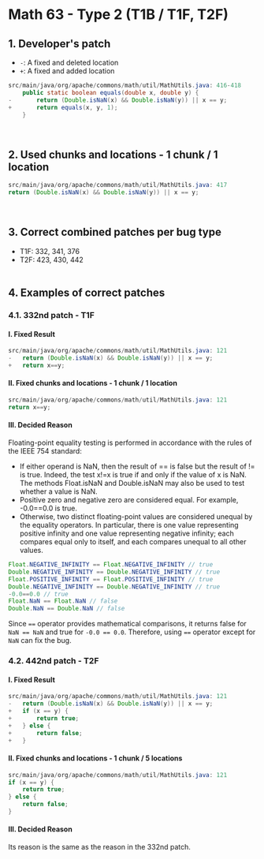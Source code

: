 # Math 63 - Type 2 (T1B / T1F, T2F)

## 1. Developer's patch
* `-`: A fixed and deleted location
* `+`: A fixed and added location
```java
src/main/java/org/apache/commons/math/util/MathUtils.java: 416-418
    public static boolean equals(double x, double y) {
-       return (Double.isNaN(x) && Double.isNaN(y)) || x == y;
+       return equals(x, y, 1);
    }
```
<br>

## 2. Used chunks and locations - 1 chunk / 1 location
```java
src/main/java/org/apache/commons/math/util/MathUtils.java: 417
return (Double.isNaN(x) && Double.isNaN(y)) || x == y;
```
<br>

## 3. Correct combined patches per bug type
* T1F: 332, 341, 376
* T2F: 423, 430, 442
<br><br>

## 4. Examples of correct patches
### 4.1. 332nd patch - T1F
#### I. Fixed Result
```java
src/main/java/org/apache/commons/math/util/MathUtils.java: 121
-   return (Double.isNaN(x) && Double.isNaN(y)) || x == y;
+   return x==y;
```

#### II. Fixed chunks and locations - 1 chunk / 1 location
```java
src/main/java/org/apache/commons/math/util/MathUtils.java: 121
return x==y;
```

#### III. Decided Reason 
Floating-point equality testing is performed in accordance with the rules of the IEEE 754 standard:
* If either operand is NaN, then the result of == is false but the result of != is true. Indeed, the test x!=x is true if and only if the value of x is NaN. The methods Float.isNaN and Double.isNaN may also be used to test whether a value is NaN.
* Positive zero and negative zero are considered equal. For example, -0.0==0.0 is true.
* Otherwise, two distinct floating-point values are considered unequal by the equality operators. In particular, there is one value representing positive infinity and one value representing negative infinity; each compares equal only to itself, and each compares unequal to all other values.
```java
Float.NEGATIVE_INFINITY == Float.NEGATIVE_INFINITY // true
Double.NEGATIVE_INFINITY == Double.NEGATIVE_INFINITY // true
Float.POSITIVE_INFINITY == Float.POSITIVE_INFINITY // true
Double.NEGATIVE_INFINITY == Double.NEGATIVE_INFINITY // true
-0.0==0.0 // true
Float.NaN == Float.NaN // false
Double.NaN == Double.NaN // false
```
Since ```==``` operator provides mathematical comparisons, it returns false for ```NaN == NaN``` and true for ```-0.0 == 0.0```. Therefore, using ```==``` operator except for ```NaN``` can fix the bug.
<br>

### 4.2. 442nd patch - T2F
#### I. Fixed Result
```java
src/main/java/org/apache/commons/math/util/MathUtils.java: 121
-   return (Double.isNaN(x) && Double.isNaN(y)) || x == y;
+   if (x == y) {
+       return true; 
+   } else { 
+       return false; 
+   }
```  

#### II. Fixed chunks and locations - 1 chunk / 5 locations
```java
src/main/java/org/apache/commons/math/util/MathUtils.java: 121
if (x == y) {
    return true;
} else { 
    return false;
}
```

#### III. Decided Reason 
Its reason is the same as the reason in the 332nd patch.
<br><br>
